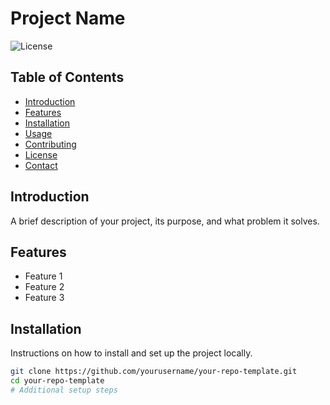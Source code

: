 # Project Name

![License](https://img.shields.io/github/license/yourusername/your-repo-template)

## Table of Contents
- [Introduction](#introduction)
- [Features](#features)
- [Installation](#installation)
- [Usage](#usage)
- [Contributing](#contributing)
- [License](#license)
- [Contact](#contact)

## Introduction

A brief description of your project, its purpose, and what problem it solves.

## Features

- Feature 1
- Feature 2
- Feature 3

## Installation

Instructions on how to install and set up the project locally.

```bash
git clone https://github.com/yourusername/your-repo-template.git
cd your-repo-template
# Additional setup steps
